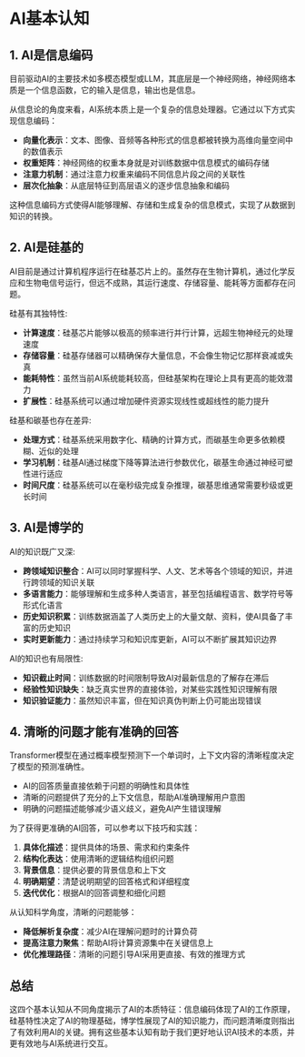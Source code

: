 <!---
markmeta_author: titlwind
markmeta_date: 2025-08-03
markmeta_title: AI基本认知
markmeta_categories: ai
markmeta_tags: ai
-->

# AI基本认知

## 1. AI是信息编码

目前驱动AI的主要技术如多模态模型或LLM，其底层是一个神经网络，神经网络本质是一个信息函数，它的输入是信息，输出也是信息。

从信息论的角度来看，AI系统本质上是一个复杂的信息处理器。它通过以下方式实现信息编码：

- **向量化表示**：文本、图像、音频等各种形式的信息都被转换为高维向量空间中的数值表示
- **权重矩阵**：神经网络的权重本身就是对训练数据中信息模式的编码存储
- **注意力机制**：通过注意力权重来编码不同信息片段之间的关联性
- **层次化抽象**：从底层特征到高层语义的逐步信息抽象和编码

这种信息编码方式使得AI能够理解、存储和生成复杂的信息模式，实现了从数据到知识的转换。


## 2. AI是硅基的

AI目前是通过计算机程序运行在硅基芯片上的。虽然存在生物计算机，通过化学反应和生物电信号运行，但远不成熟，其运行速度、存储容量、能耗等方面都存在问题。

硅基有其独特性:
- **计算速度**：硅基芯片能够以极高的频率进行并行计算，远超生物神经元的处理速度
- **存储容量**：硅基存储器可以精确保存大量信息，不会像生物记忆那样衰减或失真
- **能耗特性**：虽然当前AI系统能耗较高，但硅基架构在理论上具有更高的能效潜力
- **扩展性**：硅基系统可以通过增加硬件资源实现线性或超线性的能力提升

硅基和碳基也存在差异:
- **处理方式**：硅基系统采用数字化、精确的计算方式，而碳基生命更多依赖模糊、近似的处理
- **学习机制**：硅基AI通过梯度下降等算法进行参数优化，碳基生命通过神经可塑性进行适应
- **时间尺度**：硅基系统可以在毫秒级完成复杂推理，碳基思维通常需要秒级或更长时间

## 3. AI是博学的

AI的知识既广又深:
- **跨领域知识整合**：AI可以同时掌握科学、人文、艺术等各个领域的知识，并进行跨领域的知识关联
- **多语言能力**：能够理解和生成多种人类语言，甚至包括编程语言、数学符号等形式化语言
- **历史知识积累**：训练数据涵盖了人类历史上的大量文献、资料，使AI具备了丰富的历史知识
- **实时更新能力**：通过持续学习和知识库更新，AI可以不断扩展其知识边界

AI的知识也有局限性:
- **知识截止时间**：训练数据的时间限制导致AI对最新信息的了解存在滞后
- **经验性知识缺失**：缺乏真实世界的直接体验，对某些实践性知识理解有限
- **知识验证能力**：虽然知识丰富，但在知识真伪判断上仍可能出现错误


## 4. 清晰的问题才能有准确的回答

Transformer模型在通过概率模型预测下一个单词时，上下文内容的清晰程度决定了模型的预测准确性。

- AI的回答质量直接依赖于问题的明确性和具体性
- 清晰的问题提供了充分的上下文信息，帮助AI准确理解用户意图
- 明确的问题描述能够减少语义歧义，避免AI产生错误理解


为了获得更准确的AI回答，可以参考以下技巧和实践：

1. **具体化描述**：提供具体的场景、需求和约束条件
2. **结构化表达**：使用清晰的逻辑结构组织问题
3. **背景信息**：提供必要的背景信息和上下文
4. **明确期望**：清楚说明期望的回答格式和详细程度
5. **迭代优化**：根据AI的回答调整和细化问题


从认知科学角度，清晰的问题能够：
- **降低解析复杂度**：减少AI在理解问题时的计算负荷
- **提高注意力聚焦**：帮助AI将计算资源集中在关键信息上
- **优化推理路径**：清晰的问题引导AI采用更直接、有效的推理方式


## 总结

这四个基本认知从不同角度揭示了AI的本质特征：信息编码体现了AI的工作原理，硅基特性决定了AI的物理基础，博学性展现了AI的知识能力，而问题清晰度则指出了有效利用AI的关键。拥有这些基本认知有助于我们更好地认识AI技术的本质，并更有效地与AI系统进行交互。


